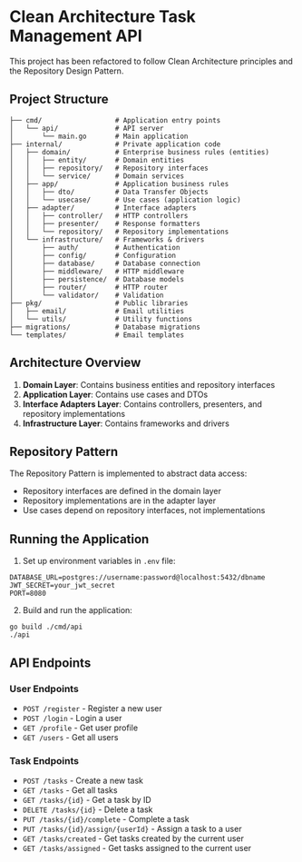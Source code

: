 # Clean Architecture Task Management API

This project has been refactored to follow Clean Architecture principles and the Repository Design Pattern.

## Project Structure

```
├── cmd/                  # Application entry points
│   └── api/              # API server
│       └── main.go       # Main application
├── internal/             # Private application code
│   ├── domain/           # Enterprise business rules (entities)
│   │   ├── entity/       # Domain entities
│   │   ├── repository/   # Repository interfaces
│   │   └── service/      # Domain services
│   ├── app/              # Application business rules
│   │   ├── dto/          # Data Transfer Objects
│   │   └── usecase/      # Use cases (application logic)
│   ├── adapter/          # Interface adapters
│   │   ├── controller/   # HTTP controllers
│   │   ├── presenter/    # Response formatters
│   │   └── repository/   # Repository implementations
│   └── infrastructure/   # Frameworks & drivers
│       ├── auth/         # Authentication
│       ├── config/       # Configuration
│       ├── database/     # Database connection
│       ├── middleware/   # HTTP middleware
│       ├── persistence/  # Database models
│       ├── router/       # HTTP router
│       └── validator/    # Validation
├── pkg/                  # Public libraries
│   ├── email/            # Email utilities
│   └── utils/            # Utility functions
├── migrations/           # Database migrations
└── templates/            # Email templates
```

## Architecture Overview

1. **Domain Layer**: Contains business entities and repository interfaces
2. **Application Layer**: Contains use cases and DTOs
3. **Interface Adapters Layer**: Contains controllers, presenters, and repository implementations
4. **Infrastructure Layer**: Contains frameworks and drivers

## Repository Pattern

The Repository Pattern is implemented to abstract data access:
- Repository interfaces are defined in the domain layer
- Repository implementations are in the adapter layer
- Use cases depend on repository interfaces, not implementations

## Running the Application

1. Set up environment variables in `.env` file:
```
DATABASE_URL=postgres://username:password@localhost:5432/dbname
JWT_SECRET=your_jwt_secret
PORT=8080
```

2. Build and run the application:
```
go build ./cmd/api
./api
```

## API Endpoints

### User Endpoints
- `POST /register` - Register a new user
- `POST /login` - Login a user
- `GET /profile` - Get user profile
- `GET /users` - Get all users

### Task Endpoints
- `POST /tasks` - Create a new task
- `GET /tasks` - Get all tasks
- `GET /tasks/{id}` - Get a task by ID
- `DELETE /tasks/{id}` - Delete a task
- `PUT /tasks/{id}/complete` - Complete a task
- `PUT /tasks/{id}/assign/{userId}` - Assign a task to a user
- `GET /tasks/created` - Get tasks created by the current user
- `GET /tasks/assigned` - Get tasks assigned to the current user
